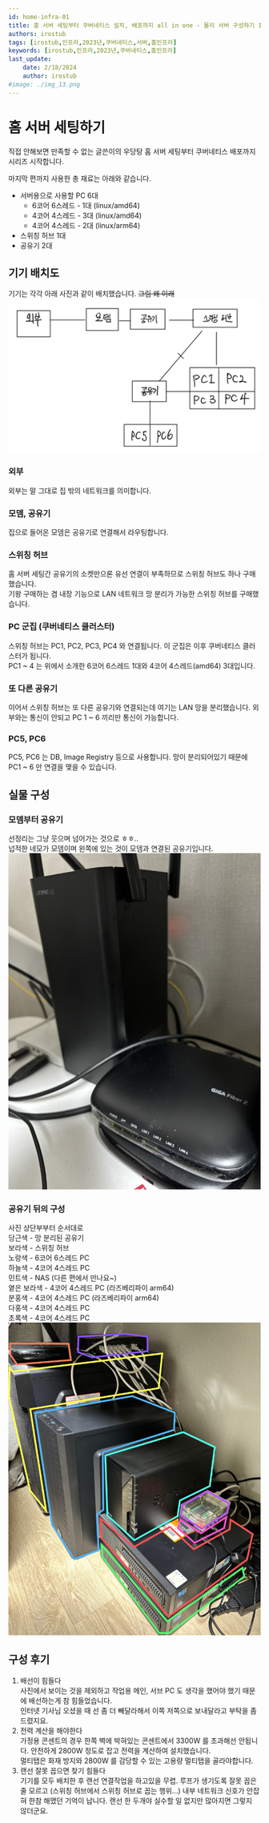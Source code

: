 ```yaml
---
id: home-infra-01
title: 홈 서버 세팅부터 쿠버네티스 설치, 배포까지 all in one - 물리 서버 구성하기 1편
authors: irostub
tags: [irostub,인프라,2023년,쿠버네티스,서버,홈인프라]
keywords: [irostub,인프라,2023년,쿠버네티스,홈인프라]
last_update:
    date: 2/18/2024
    author: irostub
#image: ./img_13.png
---
```


# 홈 서버 세팅하기 
직접 안해보면 만족할 수 없는 글쓴이의 우당탕 홈 서버 세팅부터 쿠버네티스 배포까지 시리즈 시작합니다.

마지막 편까지 사용한 총 재료는 아래와 같습니다. 
- 서버용으로 사용할 PC 6대
  - 6코어 6스레드 - 1대 (linux/amd64)
  - 4코어 4스레드 - 3대 (linux/amd64)
  - 4코어 4스레드 - 2대 (linux/arm64)
- 스위칭 허브 1대
- 공유기 2대

## 기기 배치도
기기는 각각 아래 사진과 같이 배치했습니다. ~~그림 왜 이래~~
![img_2.jpg](img_2.jpg)
### 외부
외부는 말 그대로 집 밖의 네트워크를 의미합니다.
### 모뎀, 공유기
집으로 들어온 모뎀은 공유기로 연결해서 라우팅합니다.
### 스위칭 허브
홈 서버 세팅간 공유기의 소켓만으론 유선 연결이 부족하므로 스위칭 허브도 하나 구매했습니다.  
기왕 구매하는 겸 내장 기능으로 LAN 네트워크 망 분리가 가능한 스위칭 허브를 구매했습니다.
### PC 군집 (쿠버네티스 클러스터)
스위칭 허브는 PC1, PC2, PC3, PC4 와 연결됩니다. 이 군집은 이후 쿠버네티스 클러스터가 됩니다.  
PC1 ~ 4 는 위에서 소개한 6코어 6스레드 1대와 4코어 4스레드(amd64) 3대입니다.
### 또 다른 공유기
이어서 스위칭 허브는 또 다른 공유기와 연결되는데 여기는 LAN 망을 분리했습니다. 외부와는 통신이 안되고 PC 1 ~ 6 끼리만 통신이 가능합니다.
### PC5, PC6
PC5, PC6 는 DB, Image Registry 등으로 사용합니다. 망이 분리되어있기 때문에 PC1 ~ 6 만 연결을 맺을 수 있습니다.

## 실물 구성
### 모뎀부터 공유기
선정리는 그냥 웃으며 넘어가는 것으로 ㅎㅎ..  
넙적한 네모가 모뎀이며 왼쪽에 있는 것이 모뎀과 연결된 공유기입니다.
![img_3.JPG](img_3.JPG)

### 공유기 뒤의 구성
사진 상단부부터 순서대로  
당근색 - 망 분리된 공유기    
보라색 - 스위칭 허브  
노랑색 - 6코어 6스레드 PC  
하늘색 - 4코어 4스레드 PC  
민트색 - NAS (다른 편에서 만나요~)  
옅은 보라색 - 4코어 4스레드 PC (라즈베리파이 arm64)  
분홍색 - 4코어 4스레드 PC (라즈베리파이 arm64)  
다홍색 - 4코어 4스레드 PC  
초록색 - 4코어 4스레드 PC  
![img_1.png](img_1.png)

## 구성 후기
1. 배선이 힘들다  
사진에서 보이는 것을 제외하고 작업용 메인, 서브 PC 도 생각을 했어야 했기 때문에 배선하는게 참 힘들었습니다.  
인터넷 기사님 오셨을 때 선 좀 더 빼달라해서 이쪽 저쪽으로 보내달라고 부탁을 좀 드렸지요.  
2. 전력 계산을 해야한다  
가정용 콘센트의 경우 한쪽 벽에 박혀있는 콘센트에서 3300W 를 초과해선 안됩니다. 안전하게 2800W 정도로 잡고 전력을 계산하여 설치했습니다.  
멀티탭은 화재 방지와 2800W 를 감당할 수 있는 고용량 멀티탭을 골라야합니다.
3. 랜선 잘못 꼽으면 찾기 힘들다  
기기를 모두 배치한 후 랜선 연결작업을 하고있을 무렵. 루프가 생기도록 잘못 꼽은 줄 모르고 (스위칭 허브에서 스위칭 허브로 꼽는 행위...) 내부 네트워크
신호가 안잡혀 한참 해맸던 기억이 납니다. 랜선 한 두개야 실수할 일 없지만 많아지면 그렇지 않더군요.

